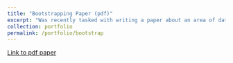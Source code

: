 ```yaml
---
title: "Bootstrapping Paper (pdf)"
excerpt: "Was recently tasked with writing a paper about an area of data science I would like to further explore. I've learnt about bootstrapping as a statistical concept for years now, yet never been sure how to justify applying the technique.'>"
collection: portfolio
permalink: /portfolio/bootstrap
---
```

[Link to pdf paper](http://TBlainUoB.github.io/files/Bootstrapping___Data_Science_portfolio-7.pdf)
